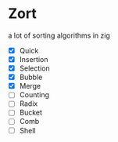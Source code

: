 # Zort

a lot of sorting algorithms in zig

- [x] Quick
- [x] Insertion
- [x] Selection
- [x] Bubble
- [x] Merge
- [ ] Counting
- [ ] Radix
- [ ] Bucket
- [ ] Comb
- [ ] Shell